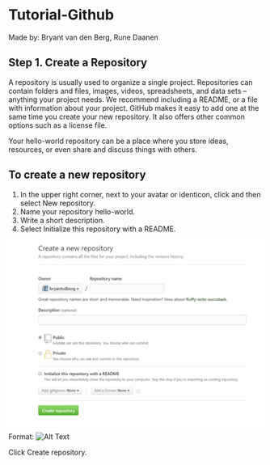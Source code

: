 # Tutorial-Github
Made by: Bryant van den Berg, Rune Daanen


## Step 1. Create a Repository
A repository is usually used to organize a single project. Repositories can contain folders and files, images, videos, spreadsheets, and data sets – anything your project needs. We recommend including a README, or a file with information about your project. GitHub makes it easy to add one at the same time you create your new repository. It also offers other common options such as a license file.

Your hello-world repository can be a place where you store ideas, resources, or even share and discuss things with others.

## To create a new repository

1. In the upper right corner, next to your avatar or identicon, click  and then select New repository.
2. Name your repository hello-world.
3. Write a short description.
4. Select Initialize this repository with a README.

![GitHub Logo](fcdcb6ad8453ab6e6817eacd8faa4336.png)
Format: ![Alt Text](url)

Click Create repository.
